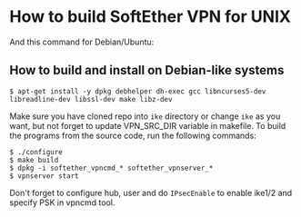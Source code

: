 How to build SoftEther VPN for UNIX
===================================

And this command for Debian/Ubuntu:

How to build and install on Debian-like systems
------------
```
$ apt-get install -y dpkg debhelper dh-exec gcc libncurses5-dev libreadline-dev libssl-dev make libz-dev 
```

Make sure you have cloned repo into `ike` directory or change `ike` as you want,
but not forget to update VPN_SRC_DIR variable in makefile.
To build the programs from the source code, run the following commands:

```
$ ./configure
$ make build
$ dpkg -i softether_vpncmd_* softether_vpnserver_*
$ vpnserver start
```

Don't forget to configure hub, user and do `IPsecEnable` to enable ike1/2 and specify
PSK in vpncmd tool.
